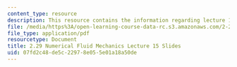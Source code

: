 ```yaml
---
content_type: resource
description: This resource contains the information regarding lecture 15 slides.
file: /media/https%3A/open-learning-course-data-rc.s3.amazonaws.com/2-29-numerical-fluid-mechanics-spring-2015/07fd2c48de5c22978e055e01a18a50de_MIT2_29S15_Lecture15.pdf
file_type: application/pdf
resourcetype: Document
title: 2.29 Numerical Fluid Mechanics Lecture 15 Slides
uid: 07fd2c48-de5c-2297-8e05-5e01a18a50de
---
```

